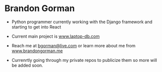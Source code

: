 # Brandon Gorman
- Python programmer currently working with the Django framework and starting to get into React
- Current main project is www.laptop-db.com
- Reach me at bgorman@live.com or learn more about me from www.brandongorman.me

- Currenrtly going through my private repos to publicize them so more will be added soon. 

<!---
bgorman87/bgorman87 is a ✨ special ✨ repository because its `README.md` (this file) appears on your GitHub profile.
You can click the Preview link to take a look at your changes.
--->
